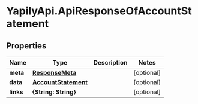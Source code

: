 # YapilyApi.ApiResponseOfAccountStatement

## Properties

Name | Type | Description | Notes
------------ | ------------- | ------------- | -------------
**meta** | [**ResponseMeta**](ResponseMeta.md) |  | [optional] 
**data** | [**AccountStatement**](AccountStatement.md) |  | [optional] 
**links** | **{String: String}** |  | [optional] 


